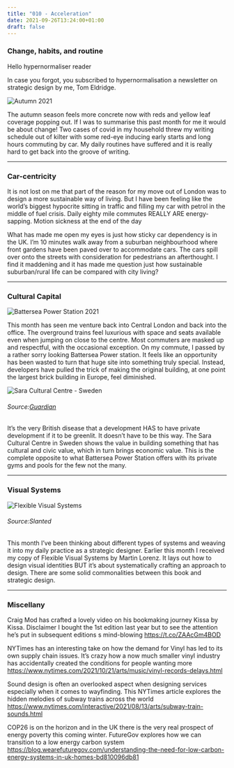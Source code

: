 ```yaml
---
title: "010 - Acceleration"
date: 2021-09-26T13:24:00+01:00
draft: false
---
```


### Change, habits, and routine 

Hello hypernormaliser reader

In case you forgot, you subscribed to hypernormalisation a newsletter on strategic design by me, Tom Eldridge.


![Autumn 2021](/img/mushrooms.jpg)

The autumn season feels more concrete now with reds and yellow leaf coverage popping out. If I was to summarise this past month for me it would be about change! Two cases of covid in my household threw my writing schedule out of kilter with some red-eye inducing early starts and long hours commuting by car. My daily routines have suffered and it is really hard to get back into the groove of writing. 

- - - 
### Car-centricity

It is not lost on me that part of the reason for my move out of London was to design a more sustainable way of living. But I have been feeling like the world’s biggest hypocrite sitting in traffic and filling my car with petrol in the middle of fuel crisis. Daily eighty mile commutes REALLY ARE energy-sapping. Motion sickness at the end of the day 


What has made me open my eyes is just how sticky car dependency is in the UK. I’m 10 minutes walk away from a suburban neighbourhood where front gardens have been paved over to accommodate cars. The cars spill over onto the streets with consideration for pedestrians an afterthought. I find it maddening and it has made me question just how sustainable suburban/rural life can be compared with city living?

- - - 
### Cultural Capital

![Battersea Power Station 2021](/img/battersea_power_station.jpg)

This month has seen me venture back into Central London and back into the office. The overground trains feel luxurious with space and seats available even when jumping on close to the centre. Most commuters are masked up and respectful, with the occasional exception. On my commute, I passed by a rather sorry looking Battersea Power station. It feels like an opportunity has been wasted to turn that huge site into something truly special. Instead, developers have pulled the trick of making the original building, at one point the largest brick building in Europe, feel diminished.

![Sara Cultural Centre - Sweden](https://i.guim.co.uk/img/media/265b4c5161aebabf26ba64f4a989752a8f32de27/0_0_4032_3024/master/4032.jpg?width=860&quality=45&auto=format&fit=max&dpr=2&s=2a062e91b842abcd41c40b49b09297d0)

###### Source:[Guardian](https://t.co/Xy8B4fEDVa )

It’s the very British disease that a development HAS to have private development if it to be greenlit. It doesn’t have to be this way. The Sara Cultural Centre in Sweden shows the value in building something that has cultural and civic value, which in turn brings economic value. This is the complete opposite to what Battersea Power Station offers with its private gyms and pools for the few not the many. 

- - - 

### Visual Systems

![Flexible Visual Systems](https://www.slanted.de/wp-content/uploads/2021/07/ML_FVI_Part_0_08.jpg)
###### Source:Slanted

This month I’ve been thinking about different types of systems and weaving it into my daily practice as a strategic designer. Earlier this month I received my copy of Flexible Visual Systems by Martin Lorenz. It lays out how to design visual identities BUT it’s about systematically crafting an approach to design. There are some solid commonalities between this book and strategic design. 

- - - 

### Miscellany

Craig Mod has crafted a lovely video on his bookmaking journey Kissa by Kissa. Disclaimer I bought the 1st edition last year but to see the attention he’s put in subsequent editions s mind-blowing  https://t.co/ZAAcGm4BOD

NYTimes has an interesting take on how the demand for Vinyl has led to its own supply chain issues. It’s crazy how a now much smaller vinyl industry has accidentally created the conditions for people wanting more https://www.nytimes.com/2021/10/21/arts/music/vinyl-records-delays.html

Sound design is often an overlooked aspect when designing services especially when it comes to wayfinding. This NYTimes article explores the hidden melodies of subway trains across the world https://www.nytimes.com/interactive/2021/08/13/arts/subway-train-sounds.html

COP26 is on the horizon and in the UK there is the very real prospect of energy poverty this coming winter. FutureGov explores how we can transition to a low energy carbon system https://blog.wearefuturegov.com/understanding-the-need-for-low-carbon-energy-systems-in-uk-homes-bd810096db81